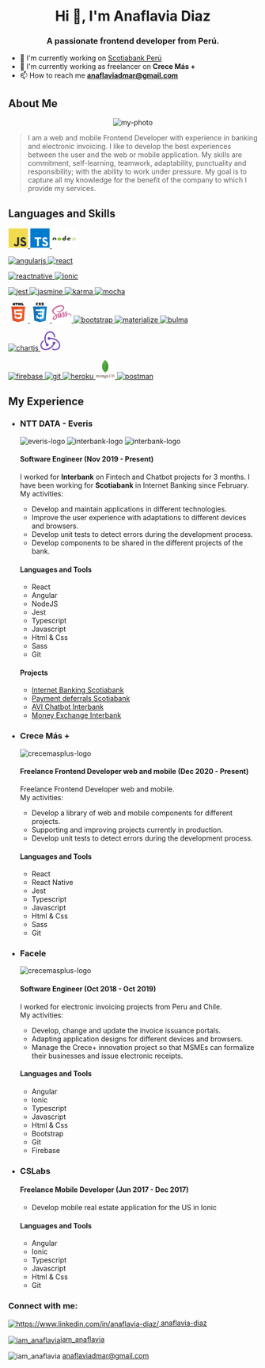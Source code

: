 <h1 align="center">Hi 👋, I'm Anaflavia Diaz</h1>
<h3 align="center">A passionate frontend developer from Perú.</h3>

- 🔭 I'm currently working on [Scotiabank Perú](https://mi.scotiabank.com.pe/login)
- 🔭 I'm currently working as freelancer on **Crece Más +**
- 📫 How to reach me **anaflaviadmar@gmail.com**

<h2>About Me</h2>

<div align="center">
<img src="https://user-images.githubusercontent.com/15807118/117588220-abba9d80-b0e7-11eb-8191-6864e086362f.jpeg" alt="my-photo" width="250px">
</div>

> I am a web and mobile Frontend Developer with experience in banking and electronic invoicing. I like to develop the best experiences between the user and the web or mobile application. My skills are commitment, self-learning, teamwork, adaptability, punctuality and responsibility; with the ability to work under pressure. My goal is to capture all my knowledge for the benefit of the company to which I provide my services.

<h2>Languages and Skills</h2>

<a href="https://developer.mozilla.org/en-US/docs/Web/JavaScript" target="_blank"> <img src="https://raw.githubusercontent.com/devicons/devicon/master/icons/javascript/javascript-original.svg" alt="javascript" width="40" height="40"/> </a> 
<a href="https://www.typescriptlang.org/" target="_blank"> <img src="https://raw.githubusercontent.com/devicons/devicon/master/icons/typescript/typescript-original.svg" alt="typescript" width="40" height="40"/> </a> 
<a href="https://nodejs.org" target="_blank"> <img src="https://raw.githubusercontent.com/devicons/devicon/master/icons/nodejs/nodejs-original-wordmark.svg" alt="nodejs" width="50" height="40"/> </a> 

<a href="https://angular.io" target="_blank"> <img src="https://upload.wikimedia.org/wikipedia/commons/thumb/c/cf/Angular_full_color_logo.svg/250px-Angular_full_color_logo.svg.png" alt="angularjs" width="50" height="50"/> </a> 
<a href="https://reactjs.org/" target="_blank"> <img src="https://reactnative.dev/img/header_logo.svg" alt="react" width="40" height="50"/> </a> 

<a href="https://reactnative.dev/" target="_blank"> <img src="https://raw.githubusercontent.com/kristerkari/react-native-svg-transformer/master/images/react-native-logo.png" alt="reactnative" width="50" height="60"/> </a> 
<a href="https://ionicframework.com" target="_blank"> <img src="https://upload.wikimedia.org/wikipedia/commons/d/d1/Ionic_Logo.svg" alt="ionic" width="70" height="40"/> </a> 

<a href="https://jestjs.io" target="_blank"> <img src="https://www.vectorlogo.zone/logos/jestjsio/jestjsio-icon.svg" alt="jest" width="40" height="40"/> </a> 
<a href="https://jasmine.github.io/" target="_blank"> <img src="https://www.vectorlogo.zone/logos/jasmine/jasmine-icon.svg" alt="jasmine" width="40" height="40"/> </a> 
<a href="https://karma-runner.github.io/latest/index.html" target="_blank"> <img src="https://raw.githubusercontent.com/detain/svg-logos/780f25886640cef088af994181646db2f6b1a3f8/svg/karma.svg" alt="karma" width="40" height="40"/> </a> 
<a href="https://mochajs.org" target="_blank"> <img src="https://www.vectorlogo.zone/logos/mochajs/mochajs-icon.svg" alt="mocha" width="40" height="40"/> </a> 


<a href="https://www.w3.org/html/" target="_blank"> <img src="https://raw.githubusercontent.com/devicons/devicon/master/icons/html5/html5-original-wordmark.svg" alt="html5" width="40" height="40"/> </a> 
<a href="https://www.w3schools.com/css/" target="_blank"> <img src="https://raw.githubusercontent.com/devicons/devicon/master/icons/css3/css3-original-wordmark.svg" alt="css3" width="40" height="40"/> </a> 
<a href="https://sass-lang.com" target="_blank"> <img src="https://raw.githubusercontent.com/devicons/devicon/master/icons/sass/sass-original.svg" alt="sass" width="40" height="40"/> </a>
<a href="https://getbootstrap.com/" target="_blank"> <img src="https://getbootstrap.com/docs/5.0/assets/brand/bootstrap-social-logo.png" alt="bootstrap" width="40" height="40"/> </a> 
<a href="https://materializecss.com/" target="_blank"> <img src="https://raw.githubusercontent.com/prplx/svg-logos/5585531d45d294869c4eaab4d7cf2e9c167710a9/svg/materialize.svg" alt="materialize" width="40" height="40"/> </a> 
<a href="https://bulma.io/" target="_blank"> <img src="https://raw.githubusercontent.com/gilbarbara/logos/804dc257b59e144eaca5bc6ffd16949752c6f789/logos/bulma.svg" alt="bulma" width="40" height="40"/> </a> 

<a href="https://www.chartjs.org" target="_blank"> <img src="https://www.chartjs.org/media/logo-title.svg" alt="chartjs" width="40" height="40"/> </a> 
<a href="https://redux.js.org" target="_blank"> <img src="https://raw.githubusercontent.com/devicons/devicon/master/icons/redux/redux-original.svg" alt="redux" width="40" height="40"/> </a> 

<a href="https://firebase.google.com/" target="_blank"> <img src="https://www.vectorlogo.zone/logos/firebase/firebase-icon.svg" alt="firebase" width="40" height="40"/> </a> 
<a href="https://git-scm.com/" target="_blank"> <img src="https://www.vectorlogo.zone/logos/git-scm/git-scm-icon.svg" alt="git" width="40" height="40"/> </a> 
<a href="https://heroku.com" target="_blank"> <img src="https://www.vectorlogo.zone/logos/heroku/heroku-icon.svg" alt="heroku" width="40" height="40"/> </a> 
<a href="https://www.mongodb.com/" target="_blank"> <img src="https://raw.githubusercontent.com/devicons/devicon/master/icons/mongodb/mongodb-original-wordmark.svg" alt="mongodb" width="40" height="40"/> </a> 
<a href="https://postman.com" target="_blank"> <img src="https://www.vectorlogo.zone/logos/getpostman/getpostman-icon.svg" alt="postman" width="40" height="40"/> </a> 


<h2>My Experience</h2>
<ul>
  <li>
    <h3>NTT DATA - Everis</h3>
    <img src="https://www.everis.com/sites/all/themes/everis/logo.png" alt="everis-logo">
    <img src="https://cdn.worldvectorlogo.com/logos/interbank-2.svg" alt="interbank-logo" width="80px">
    <img src="https://logos-world.net/wp-content/uploads/2021/03/Scotiabank-Emblem.png" alt="interbank-logo" width="80px">
    <h4><b>Software Engineer</b> (Nov 2019 - Present)</h4>
    <p>I worked for <b>Interbank</b> on Fintech and Chatbot projects for 3 months.
    I have been working for <b>Scotiabank</b> in Internet Banking since February.
    <br />My activities:
    </p>
    <ul>
      <li>Develop and maintain applications in different technologies.</li>
      <li>Improve the user experience with adaptations to different devices and browsers.</li>
      <li>Develop unit tests to detect errors during the development process.</li>
      <li>Develop components to be shared in the different projects of the bank.</li>
    </ul>
    <h4>Languages and Tools</h4>
    <ul>
      <li>React</li>
      <li>Angular</li>
      <li>NodeJS</li>
      <li>Jest</li>
      <li>Typescript</li>
      <li>Javascript</li>
      <li>Html & Css</li>
      <li>Sass</li>
      <li>Git</li>
    </ul>
    <h4>Projects</h4>
    <ul>
      <li><a href="https://mi.scotiabank.com.pe/login" target="_blank">Internet Banking Scotiabank</a></li>
      <li><a href="https://mi.scotiabank.com.pe/payment-deferrals/definitive" target="_blank">Payment deferrals Scotiabank</a></li>
      <li> <a href="https://interbank.pe/avi-whatsapp/politicas-de-privacidad" target="_blank">AVI Chatbot Interbank</a></li>
      <li> <a href="https://apps.apple.com/pe/app/intercambios/id1485028346" target="_blank">Money Exchange Interbank</a></li>
    </ul>
  </li>

  <li>
    <h3>Crece Más + </h3>
    <img width="100px" src="https://user-images.githubusercontent.com/15807118/117602430-53e75b00-b116-11eb-8953-324e9703c0d0.jpg" alt="crecemasplus-logo">
    <h4><b>Freelance Frontend Developer web and mobile</b> (Dec 2020 - Present)</h4>
    <p>Freelance Frontend Developer web and mobile.
    <br />My activities:</p>
    <ul>
      <li>Develop a library of web and mobile components for different projects.</li>
      <li>Supporting and improving projects currently in production.</li>
      <li>Develop unit tests to detect errors during the development process.</li>
    </ul>
    <h4>Languages and Tools</h4>
    <ul>
      <li>React</li>
      <li>React Native</li>
      <li>Jest</li>
      <li>Typescript</li>
      <li>Javascript</li>
      <li>Html & Css</li>
      <li>Sass</li>
      <li>Git</li>
    </ul>
  </li>

  <li>
    <h3>Facele </h3>
    <img width="200px" src="https://user-images.githubusercontent.com/15807118/117602620-bfc9c380-b116-11eb-8de5-ecc52a98c178.png" alt="crecemasplus-logo">
    <h4><b>Software Engineer</b> (Oct 2018 - Oct 2019)</h4>
    <p>I worked for electronic invoicing projects from Peru and Chile.
    <br />My activities:</p>
    <ul>
      <li>Develop, change and update the invoice issuance portals.</li>
      <li>Adapting application designs for different devices and browsers.</li>
      <li>Manage the Crece+ innovation project so that MSMEs can formalize their businesses and issue electronic receipts.</li>
    </ul>
    <h4>Languages and Tools</h4>
    <ul>
      <li>Angular</li>
      <li>Ionic</li>
      <li>Typescript</li>
      <li>Javascript</li>
      <li>Html & Css</li>
      <li>Bootstrap</li>
      <li>Git</li>
      <li>Firebase</li>
    </ul>
  </li>

  <li>
    <h3>CSLabs </h3>
    <h4><b>Freelance Mobile Developer</b> (Jun 2017 - Dec 2017)</h4>
    <ul>
      <li>Develop mobile real estate application for the US in Ionic</li>
    </ul>
    <h4>Languages and Tools</h4>
    <ul>
      <li>Angular</li>
      <li>Ionic</li>
      <li>Typescript</li>
      <li>Javascript</li>
      <li>Html & Css</li>
      <li>Git</li>
    </ul>
  </li>
</ul>


<h3>Connect with me:</h3>

<p>
  <a href="https://linkedin.com/in/https://www.linkedin.com/in/anaflavia-diaz/" target="blank">
  <img align="center" src="https://image.flaticon.com/icons/png/512/174/174857.png" alt="https://www.linkedin.com/in/anaflavia-diaz/" height="30" width="30" /> anaflavia-diaz</a>
</p>

<p>
  <a href="https://instagram.com/iam_anaflavia" target="blank">
  <img align="center" src="https://cdn.worldvectorlogo.com/logos/instagram-2016-5.svg" alt="iam_anaflavia" height="30" width="40" />iam_anaflavia</a>
</p>

<p>
  <img align="center" src="https://logos-marcas.com/wp-content/uploads/2020/11/Gmail-Logo.png" alt="iam_anaflavia" height="23" width="40" />
  <a href="mailto:anaflaviadmar@gmail.com">anaflaviadmar@gmail.com</a>
</p>
